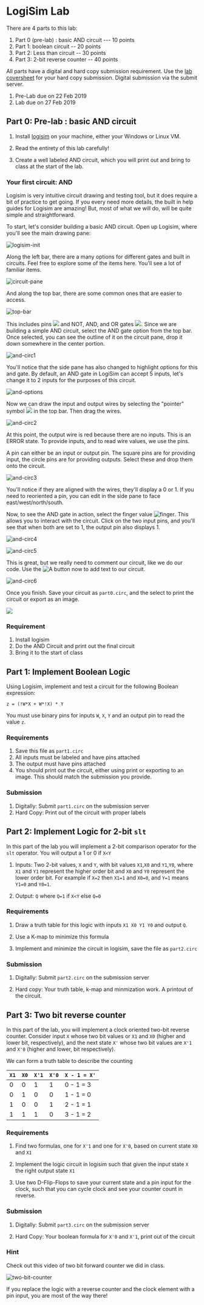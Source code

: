 # LogiSim Lab

There are 4 parts to this lab:

1. Part 0 (pre-lab) : basic AND circuit --- 10 points
2. Part 1: boolean circuit -- 20 points
3. Part 2: Less than circuit -- 30 points 
4. Part 3: 2-bit reverse counter -- 40 points


All parts have a digital and hard copy submission requirement. Use the [lab
coversheet](/rsc/lab_coversheet.pdf) for your hard copy submission. Digital
submission via the submit server.

1. Pre-Lab due on 22 Feb 2019
2. Lab due on 27 Feb 2019

## Part 0: Pre-lab : basic AND circuit

1. Install [logisim](http://www.cburch.com/logisim/index.html) on your machine, either your Windows or Linux VM.  
2. Read the entirety of this lab carefully!

3. Create a well labeled AND circuit, which you will print out and bring to
   class at the start of the lab. 
   
   
### Your first circuit: AND

Logisim is very intuitive circuit drawing and testing tool, but it does require
a bit of practice to get going. If you every need more details, the built in
help guides for Logisim are amazing! But, most of what we will do, will be quite
simple and straightforward.

To start, let's consider building a basic AND circuit.  Open up Logisim, where
you'll see the main drawing pane:

![logisim-init](/imgs/logisim/logisim-init.png)

Along the left bar, there are a many options for different gates and built in
circuits. Feel free to explore some of the items here. You'll see a lot of
familiar items.

![circuit-pane](/imgs/logisim/circuit-pane.png)

And along the top bar, there are some common ones that are easier to access. 

![top-bar](/imgs/logisim/top-bar.png)

This includes pins ![](/imgs/logisim/pins) and NOT, AND, and OR gates
![](/imgs/logis/notandor.png). Since we are building a simple AND circuit, select
the AND gate option from the top bar. Once selected, you can see the outline of
it on the circuit pane, drop it down somewhere in the center portion. 

![and-circ1](/imgs/logisim/and-circ1.png)

You'll notice that the side pane has also changed to highlight options for this
and gate. By default, an AND gate in LogiSim can accept 5 inputs, let's change
it to 2 inputs for the purposes of this circuit.

![and-options](/imgs/logisim/and-options.pn)

Now we can draw the input and output wires by selecting the "pointer" symbol
![](/imgs/logisim/pointer.png) in the top bar. Then drag the wires.


![and-circ2](/imgs/logisim/and-circ2.png)

At this point, the output wire is red because there are no inputs. This is an
ERROR state. To provide inputs, and to read wire values, we use the pins. 

A pin can either be an input or output pin. The square pins are for providing
input, the circle pins are for providing outputs. Select these and drop them
onto the circuit.

![and-circ3](/imgs/logisim/and-circ3.png)

You'll notice if they are aligned with the wires, they'll display a 0 or 1. If
you need to reoriented a pin, you can edit in the side pane to face
east/west/north/south.

Now, to see the AND gate in action, select the finger value
![finger](/imgs/logisim/finger.png). This allows you to interact with the
circuit. Click on the two input pins, and you'll see that when both are set to
1, the output pin also displays 1.


![and-circ4](/imgs/logisim/and-circ4.png)

![and-circ5](/imgs/logisim/and-circ5.png)


This is great, but we really need to comment our circuit, like we do our
code. Use the ![A](/imgs/logisim/A.png) button now to add text to our circuit. 


![and-circ6](/imgs/logisim/and-circ6.png)

Once you finish. Save your circuit as `part0.circ`, and the select to print the
circuit or export as an image.

![](/imgs/logisim/and-circ.png)


### Requirement

1. Install logisim
2. Do the AND Circuit and print out the final circuit
3. Bring it to the start of class

## Part 1: Implement Boolean Logic

Using Logisim, implement and test a circuit for the following Boolean expression:

```
z = (!W*X + W*!X) * Y
```

You must use binary pins for inputs `W`, `X`, `Y` and an output pin to read the value `z`. 

### Requirements

1. Save this file as `part1.circ`
2. All inputs must be labeled and have pins attached
3. The output must have pins attached
4. You should print out the circuit, either using print or exporting to an
   image. This should match the submission you provide.

### Submission

1. Digitally: Submit `part1.circ` on the submission server
2. Hard Copy: Print out of the circuit with proper labels

## Part 2: Implement Logic for 2-bit `slt` 

In this part of the lab you will implement a 2-bit comparison operator for the
`slt` operator. You will output a 1 or 0 if `X<Y`

1. Inputs: Two 2-bit values, `X` and `Y`, with bit values `X1`,`X0` and
   `Y1`,`Y0`, where `X1` and `Y1` represent the higher order bit and `X0` and
   `Y0` represent the lower order bit. For example if `X=2` then `X1=1` and
   `X0=0`, and `Y=1` means `Y1=0` and `Y0=1`.
   
2. Output: `Q` where `Q=1` if `X<Y` else `Q=0`


### Requirements

1. Draw a truth table for this logic with inputs `X1 X0 Y1 Y0` and output `Q`. 

2. Use a K-map to minimize this formula

3. Implement and minimize the circuit in logisim, save the file as `part2.circ`


### Submission

1. Digitally: Submit `part2.circ` on the submission server

2. Hard copy: Your truth table, k-map and minmization work. A printout of the circuit. 


## Part 3: Two bit reverse counter


In this part of the lab, you will implement a clock oriented two-bit reverse
counter. Consider input `X` whose two bit values or `X1` and `X0` (higher and
lower bit, respectively), and the next state `X'` whose two bit values are `X'1`
and `X'0` (higher and lower, bit respectively).

We can form a truth table to describe the counting

| `X1` | `X0` | `X'1` | `X'0` | `X - 1 = X'` |
|------|------|-------|-------|--------------|
| 0    | 0    | 1     | 1     | 0 - 1 = 3    |
| 0    | 1    | 0     | 0     | 1 - 1 = 0    |
| 1    | 0    | 0     | 1     | 2 - 1 = 1    |
| 1    | 1    | 1     | 0     | 3 - 1 = 2    |


### Requirements

1. Find two formulas, one for `X'1` and one for `X'0`, based on current state `X0` and `X1`

2. Implement the logic circuit in logisim such that given the input state `X`
   the right output state `X1`

3. Use two D-Flip-Flops to save your current state and a pin input for the clock, such that you can
   cycle clock and see your counter count in reverse.
   
   
### Submission

1. Digitally: Submit `part3.circ` on the submission server


2. Hard Copy: Your boolean formula for `X'0` and `X'1`, print out of the circuit


### Hint

Check out this video of two bit forward counter we did in class. 

![two-bit-counter](/imgs/logisim/two-bit-counter.gif)

If you replace the logic with a reverse counter and the clock element with a pin
input, you are most of the way there! 



